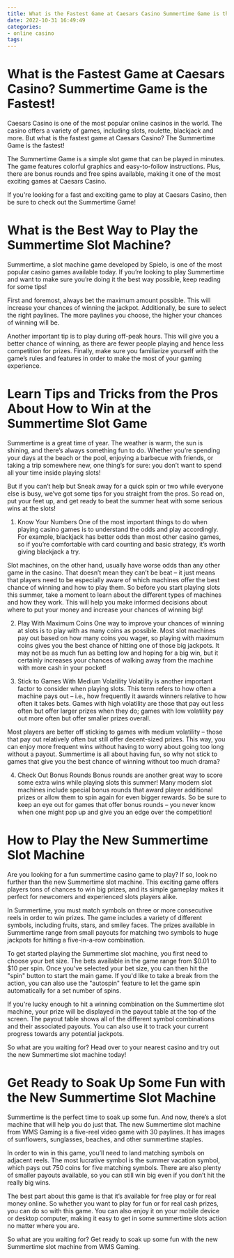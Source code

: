 ```yaml
---
title: What is the Fastest Game at Caesars Casino Summertime Game is the Fastest!
date: 2022-10-31 16:49:49
categories:
- online casino
tags:
---
```



#  What is the Fastest Game at Caesars Casino? Summertime Game is the Fastest!

Caesars Casino is one of the most popular online casinos in the world. The casino offers a variety of games, including slots, roulette, blackjack and more. But what is the fastest game at Caesars Casino? The Summertime Game is the fastest!

The Summertime Game is a simple slot game that can be played in minutes. The game features colorful graphics and easy-to-follow instructions. Plus, there are bonus rounds and free spins available, making it one of the most exciting games at Caesars Casino.

If you're looking for a fast and exciting game to play at Caesars Casino, then be sure to check out the Summertime Game!

#  What is the Best Way to Play the Summertime Slot Machine?

Summertime, a slot machine game developed by Spielo, is one of the most popular casino games available today. If you’re looking to play Summertime and want to make sure you’re doing it the best way possible, keep reading for some tips!

First and foremost, always bet the maximum amount possible. This will increase your chances of winning the jackpot. Additionally, be sure to select the right paylines. The more paylines you choose, the higher your chances of winning will be.

Another important tip is to play during off-peak hours. This will give you a better chance of winning, as there are fewer people playing and hence less competition for prizes. Finally, make sure you familiarize yourself with the game’s rules and features in order to make the most of your gaming experience.

#  Learn Tips and Tricks from the Pros About How to Win at the Summertime Slot Game 
Summertime is a great time of year. The weather is warm, the sun is shining, and there’s always something fun to do. Whether you’re spending your days at the beach or the pool, enjoying a barbecue with friends, or taking a trip somewhere new, one thing’s for sure: you don’t want to spend all your time inside playing slots!

But if you can’t help but Sneak away for a quick spin or two while everyone else is busy, we’ve got some tips for you straight from the pros. So read on, put your feet up, and get ready to beat the summer heat with some serious wins at the slots!

1. Know Your Numbers 
One of the most important things to do when playing casino games is to understand the odds and play accordingly. For example, blackjack has better odds than most other casino games, so if you’re comfortable with card counting and basic strategy, it’s worth giving blackjack a try.

Slot machines, on the other hand, usually have worse odds than any other game in the casino. That doesn’t mean they can’t be beat – it just means that players need to be especially aware of which machines offer the best chance of winning and how to play them. So before you start playing slots this summer, take a moment to learn about the different types of machines and how they work. This will help you make informed decisions about where to put your money and increase your chances of winning big!

2. Play With Maximum Coins 
One way to improve your chances of winning at slots is to play with as many coins as possible. Most slot machines pay out based on how many coins you wager, so playing with maximum coins gives you the best chance of hitting one of those big jackpots. It may not be as much fun as betting low and hoping for a big win, but it certainly increases your chances of walking away from the machine with more cash in your pocket!

3. Stick to Games With Medium Volatility 
Volatility is another important factor to consider when playing slots. This term refers to how often a machine pays out – i.e., how frequently it awards winners relative to how often it takes bets. Games with high volatility are those that pay out less often but offer larger prizes when they do; games with low volatility pay out more often but offer smaller prizes overall.

Most players are better off sticking to games with medium volatility – those that pay out relatively often but still offer decent-sized prizes. This way, you can enjoy more frequent wins without having to worry about going too long without a payout. Summertime is all about having fun, so why not stick to games that give you the best chance of winning without too much drama?

4. Check Out Bonus Rounds 
Bonus rounds are another great way to score some extra wins while playing slots this summer! Many modern slot machines include special bonus rounds that award player additional prizes or allow them to spin again for even bigger rewards. So be sure to keep an eye out for games that offer bonus rounds – you never know when one might pop up and give you an edge over the competition!

#  How to Play the New Summertime Slot Machine

Are you looking for a fun summertime casino game to play? If so, look no further than the new Summertime slot machine. This exciting game offers players tons of chances to win big prizes, and its simple gameplay makes it perfect for newcomers and experienced slots players alike.

In Summertime, you must match symbols on three or more consecutive reels in order to win prizes. The game includes a variety of different symbols, including fruits, stars, and smiley faces. The prizes available in Summertime range from small payouts for matching two symbols to huge jackpots for hitting a five-in-a-row combination.

To get started playing the Summertime slot machine, you first need to choose your bet size. The bets available in the game range from $0.01 to $10 per spin. Once you've selected your bet size, you can then hit the "spin" button to start the main game. If you'd like to take a break from the action, you can also use the "autospin" feature to let the game spin automatically for a set number of spins.

If you're lucky enough to hit a winning combination on the Summertime slot machine, your prize will be displayed in the payout table at the top of the screen. The payout table shows all of the different symbol combinations and their associated payouts. You can also use it to track your current progress towards any potential jackpots.

So what are you waiting for? Head over to your nearest casino and try out the new Summertime slot machine today!

#  Get Ready to Soak Up Some Fun with the New Summertime Slot Machine

Summertime is the perfect time to soak up some fun. And now, there’s a slot machine that will help you do just that. The new Summertime slot machine from WMS Gaming is a five-reel video game with 30 paylines. It has images of sunflowers, sunglasses, beaches, and other summertime staples.

In order to win in this game, you’ll need to land matching symbols on adjacent reels. The most lucrative symbol is the summer vacation symbol, which pays out 750 coins for five matching symbols. There are also plenty of smaller payouts available, so you can still win big even if you don’t hit the really big wins.

The best part about this game is that it’s available for free play or for real money online. So whether you want to play for fun or for real cash prizes, you can do so with this game. You can also enjoy it on your mobile device or desktop computer, making it easy to get in some summertime slots action no matter where you are.

So what are you waiting for? Get ready to soak up some fun with the new Summertime slot machine from WMS Gaming.